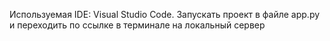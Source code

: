 Используемая IDE: Visual Studio Code. Запускать проект в файле app.py и переходить по ссылке в терминале на локальный сервер
